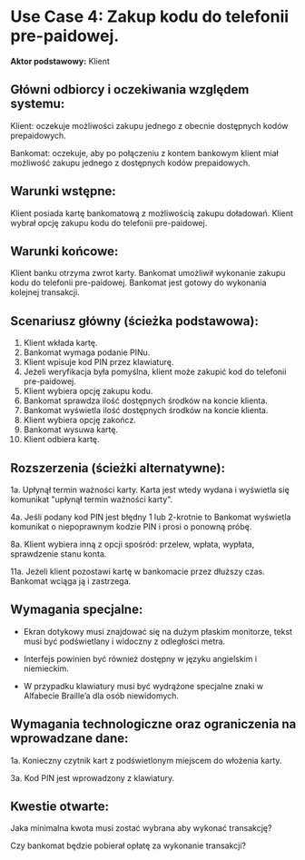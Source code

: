 Use Case 4: Zakup kodu do telefonii pre-paidowej.
=====================

**Aktor podstawowy:** Klient


Główni odbiorcy i oczekiwania względem systemu:
-----------------------------------------------

Klient: oczekuje możliwości zakupu jednego z obecnie dostępnych kodów prepaidowych.

Bankomat: oczekuje, aby po połączeniu z kontem bankowym klient miał możliwość zakupu jednego z dostępnych kodów prepaidowych.

Warunki wstępne:
----------------

Klient posiada kartę bankomatową z możliwością zakupu doładowań.
Klient wybrał opcję zakupu kodu do telefonii pre-paidowej.

Warunki końcowe:
----------------

Klient banku otrzyma zwrot karty.
Bankomat umożliwił wykonanie zakupu kodu do telefonii pre-paidowej.
Bankomat jest gotowy do wykonania kolejnej transakcji.

Scenariusz główny (ścieżka podstawowa):
---------------------------------------

  1. Klient wkłada kartę.
  2. Bankomat wymaga podanie PINu.
  3. Klient wpisuje kod PIN przez klawiaturę.
  4. Jeżeli weryfikacja była pomyślna, klient może zakupić kod do telefonii pre-paidowej.
  5. Klient wybiera opcję zakupu kodu.
  6. Bankomat sprawdza ilość dostępnych środków na koncie klienta.
  7. Bankomat wyświetla ilość dostępnych środków na koncie klienta.
  8. Klient wybiera opcję zakończ.
  10. Bankomat wysuwa kartę.
  11. Klient odbiera kartę.

Rozszerzenia (ścieżki alternatywne):
------------------------------------
 1a. Upłynął termin ważności karty. Karta jest wtedy wydana i wyświetla się komunikat "upłynął termin ważności karty". 	

 4a. Jeśli podany kod PIN jest błędny 1 lub 2-krotnie to Bankomat wyświetla komunikat o niepoprawnym kodzie PIN i prosi o ponowną próbę.

 8a. Klient wybiera inną z opcji spośród: przelew, wpłata, wypłata, sprawdzenie stanu konta.

 11a. Jeżeli klient pozostawi kartę w bankomacie przez dłuższy czas. Bankomat wciąga ją i zastrzega.

Wymagania specjalne:
--------------------

  - Ekran dotykowy musi znajdować się na dużym płaskim monitorze, tekst musi być podświetlany i widoczny z odległości metra.

  - Interfejs powinien być również dostępny w języku angielskim i niemieckim.

  - W przypadku klawiatury musi być wydrążone specjalne znaki w Alfabecie Braille’a dla osób niewidomych.


Wymagania technologiczne oraz ograniczenia na wprowadzane dane:
---------------------------------------------------------------

 1a. Konieczny czytnik kart z podświetlonym miejscem do włożenia karty.

 3a. Kod PIN jest wprowadzony z klawiatury.

Kwestie otwarte:
----------------

Jaka minimalna kwota musi zostać wybrana aby wykonać transakcję?

Czy bankomat będzie pobierał opłatę za wykonanie transakcji?



